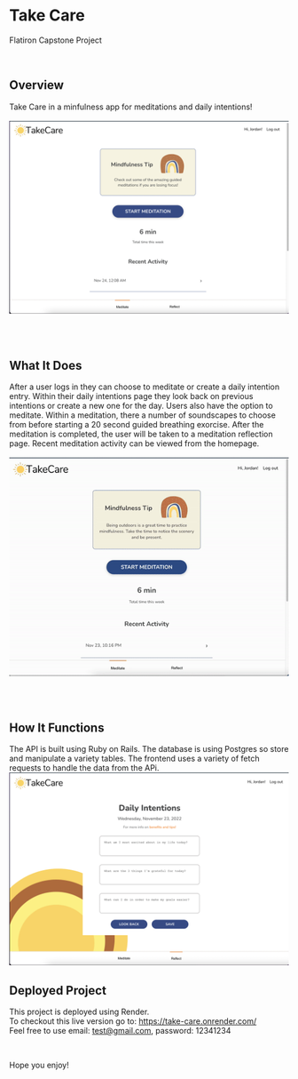 # Take Care
Flatiron Capstone Project

</br>

## Overview

Take Care in a minfulness app for meditations and daily intentions!
</br>
</br>
![this is a gif](./homepage.png)

</br>
</br>


## What It Does
After a user logs in they can choose to meditate or create a daily intention entry. Within their daily intentions page they look back on previous intentions or create a new one for the day.
Users also have the option to meditate. Within a meditation, there a number of soundscapes to choose from before starting a 20 second guided breathing exorcise. After the meditation is completed, the user will be taken to a meditation reflection page. Recent meditation activity can be viewed from the homepage.
</br>
</br>
![this is a gif](./takecare.gif)

</br>
</br>

## How It Functions
The API is built using Ruby on Rails. The database is using Postgres so store and manipulate a variety tables. The frontend uses a variety of fetch requests to handle the data from the APi. 
</br>
![this is an image](./intentions.png)
</br>

## Deployed Project
This project is deployed using Render. 
</br>
To checkout this live version go to: https://take-care.onrender.com/
</br>
Feel free to use email: test@gmail.com, password: 12341234

</br>

Hope you enjoy!


</br>


